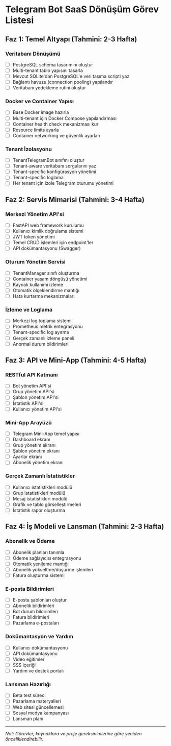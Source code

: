 # Telegram Bot SaaS Dönüşüm Görev Listesi

## Faz 1: Temel Altyapı (Tahmini: 2-3 Hafta)

### Veritabanı Dönüşümü
- [ ] PostgreSQL schema tasarımını oluştur
- [ ] Multi-tenant tablo yapısını tasarla
- [ ] Mevcut SQLite'dan PostgreSQL'e veri taşıma scripti yaz
- [ ] Bağlantı havuzu (connection pooling) yapılandır
- [ ] Veritabanı yedekleme rutini oluştur

### Docker ve Container Yapısı  
- [ ] Base Docker image hazırla
- [ ] Multi-tenant için Docker Compose yapılandırması
- [ ] Container health check mekanizması kur
- [ ] Resource limits ayarla
- [ ] Container networking ve güvenlik ayarları

### Tenant İzolasyonu
- [ ] TenantTelegramBot sınıfını oluştur
- [ ] Tenant-aware veritabanı sorgularını yaz
- [ ] Tenant-specific konfigürasyon yönetimi
- [ ] Tenant-specific loglama
- [ ] Her tenant için izole Telegram oturumu yönetimi

## Faz 2: Servis Mimarisi (Tahmini: 3-4 Hafta)

### Merkezi Yönetim API'si
- [ ] FastAPI web framework kurulumu
- [ ] Kullanıcı kimlik doğrulama sistemi
- [ ] JWT token yönetimi
- [ ] Temel CRUD işlemleri için endpoint'ler
- [ ] API dokümantasyonu (Swagger)

### Oturum Yönetim Servisi
- [ ] TenantManager sınıfı oluşturma
- [ ] Container yaşam döngüsü yönetimi
- [ ] Kaynak kullanımı izleme
- [ ] Otomatik ölçeklendirme mantığı
- [ ] Hata kurtarma mekanizmaları

### İzleme ve Loglama
- [ ] Merkezi log toplama sistemi
- [ ] Prometheus metrik entegrasyonu
- [ ] Tenant-specific log ayırma
- [ ] Gerçek zamanlı izleme paneli
- [ ] Anormal durum bildirimleri

## Faz 3: API ve Mini-App (Tahmini: 4-5 Hafta)

### RESTful API Katmanı
- [ ] Bot yönetim API'si
- [ ] Grup yönetim API'si
- [ ] Şablon yönetim API'si
- [ ] İstatistik API'si
- [ ] Kullanıcı yönetim API'si

### Mini-App Arayüzü
- [ ] Telegram Mini-App temel yapısı
- [ ] Dashboard ekranı
- [ ] Grup yönetim ekranı
- [ ] Şablon yönetim ekranı
- [ ] Ayarlar ekranı
- [ ] Abonelik yönetim ekranı

### Gerçek Zamanlı İstatistikler
- [ ] Kullanıcı istatistikleri modülü
- [ ] Grup istatistikleri modülü
- [ ] Mesaj istatistikleri modülü
- [ ] Grafik ve tablo görselleştirmeleri
- [ ] İstatistik rapor oluşturma

## Faz 4: İş Modeli ve Lansman (Tahmini: 2-3 Hafta)

### Abonelik ve Ödeme
- [ ] Abonelik planları tanımla
- [ ] Ödeme sağlayıcısı entegrasyonu
- [ ] Otomatik yenileme mantığı
- [ ] Abonelik yükseltme/düşürme işlemleri
- [ ] Fatura oluşturma sistemi

### E-posta Bildirimleri
- [ ] E-posta şablonları oluştur
- [ ] Abonelik bildirimleri
- [ ] Bot durum bildirimleri
- [ ] Fatura bildirimleri
- [ ] Pazarlama e-postaları

### Dokümantasyon ve Yardım
- [ ] Kullanıcı dokümantasyonu
- [ ] API dokümantasyonu
- [ ] Video eğitimler
- [ ] SSS içeriği
- [ ] Yardım ve destek portalı

### Lansman Hazırlığı
- [ ] Beta test süreci
- [ ] Pazarlama materyalleri
- [ ] Web sitesi güncellemesi
- [ ] Sosyal medya kampanyası
- [ ] Lansman planı

---

*Not: Görevler, kaynaklara ve proje gereksinimlerine göre yeniden önceliklendirebilir.*